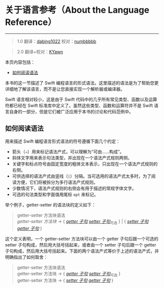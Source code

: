 # 关于语言参考（About the Language Reference）
-----------------

> 1.0
> 翻译：[dabing1022](https://github.com/dabing1022)
> 校对：[numbbbbb](https://github.com/numbbbbb)

> 2.0
> 翻译+校对：[KYawn](https://github.com/KYawn)

本页内容包括：

- [如何阅读语法](#how_to_read_the_grammar)

本书的这一节描述了 Swift 编程语言的形式语法。这里描述的语法是为了帮助您更详细地了解该语言，而不是让您直接实现一个解析器或编译器。

Swift 语言相对较小，这是由于 Swift 代码中的几乎所有常见类型、函数以及运算符都已经在 Swift 标准库中定义了。虽然这些类型、函数和运算符并不是 Swift 语言自身的一部分，但是它们被广泛应用于本书的讨论和代码范例中。

<a name="how_to_read_the_grammar"></a>
## 如何阅读语法

用来描述 Swift 编程语言形式语法的符号遵循下面几个约定：

-  箭头（`→`）用来标记语法产式，可以理解为“可由……构成”。
-  斜体文字用来表示句法类型，并出现在一个语法产式规则两侧。
-  关键字和标点符号由固定宽度的粗体文本表示，只出现在一个语法产式规则的右侧。
-  可供选择的语法产式由竖线（`|`）分隔。当可选用的语法产式太多时，为了阅读方便，它们将被拆分为多行语法产式规则。
-  少数情况下，语法产式规则的右侧会有用于描述的常规字体文字。
-  可选的句法类型和字面值用尾标 `opt` 来标记。

举个例子，getter-setter 的语法块的定义如下：

> getter-setter 方法块语法  
> *getter-setter 方法块* → { [*getter 子句*](https://developer.apple.com/library/prerelease/ios/documentation/Swift/Conceptual/Swift_Programming_Language/Declarations.html#//apple_ref/swift/grammar/getter-clause) [*setter 子句*](https://developer.apple.com/library/prerelease/ios/documentation/Swift/Conceptual/Swift_Programming_Language/Declarations.html#//apple_ref/swift/grammar/setter-clause)<sub>可选</sub> } | { [*setter 子句*](https://developer.apple.com/library/prerelease/ios/documentation/Swift/Conceptual/Swift_Programming_Language/Declarations.html#//apple_ref/swift/grammar/setter-clause) [*getter 子句*](https://developer.apple.com/library/prerelease/ios/documentation/Swift/Conceptual/Swift_Programming_Language/Declarations.html#//apple_ref/swift/grammar/getter-clause) }

这个定义表明，一个 getter-setter 方法块可以由一个 getter 子句后跟一个可选的 setter 子句构成，然后用大括号括起来，或者由一个 setter 子句后跟一个 getter 子句构成，然后用大括号括起来。下面的两个语法产式等价于上述的语法产式，并明确指出了如何取舍：

> getter-setter 方法块语法  
> getter-setter 方法块 → { [*getter 子句*](https://developer.apple.com/library/prerelease/ios/documentation/Swift/Conceptual/Swift_Programming_Language/Declarations.html#//apple_ref/swift/grammar/getter-clause)  [*setter 子句*](https://developer.apple.com/library/prerelease/ios/documentation/Swift/Conceptual/Swift_Programming_Language/Declarations.html#//apple_ref/swift/grammar/setter-clause)<sub>可选</sub> }  
> getter-setter 方法块 → { [*setter 子句*](https://developer.apple.com/library/prerelease/ios/documentation/Swift/Conceptual/Swift_Programming_Language/Declarations.html#//apple_ref/swift/grammar/setter-clause) [*getter 子句*](https://developer.apple.com/library/prerelease/ios/documentation/Swift/Conceptual/Swift_Programming_Language/Declarations.html#//apple_ref/swift/grammar/getter-clause) }
